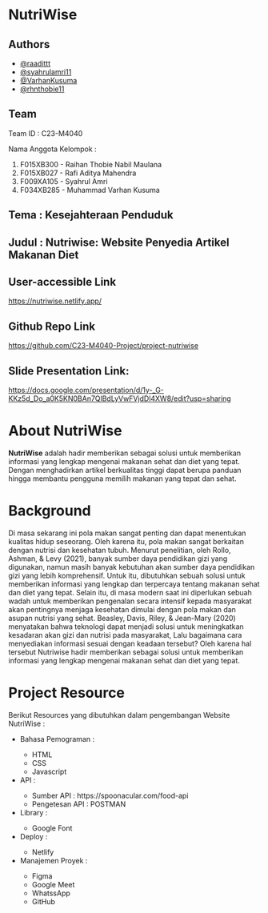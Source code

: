 # NutriWise

## Authors
- [@raadittt](https://www.linkedin.com/in/raadittt)
- [@syahrulamri11](https://www.linkedin.com/in/syahrul-amri-1b8338197)
- [@VarhanKusuma](https://www.linkedin.com/in/muhammad-varhan-kusuma)
- [@rhnthobie11](https://www.linkedin.com/in/raihan-thobie-761b941bb)

## Team

Team ID : C23-M4040

Nama Anggota Kelompok :
<ol>
  <li>F015XB300  - Raihan Thobie Nabil Maulana</li>
  <li>F015XB027  - Rafi Aditya Mahendra</li>
  <li>F009XA105  - Syahrul Amri</li>
  <li>F034XB285  - Muhammad Varhan Kusuma</li>
</ol>

## Tema : Kesejahteraan Penduduk

## Judul : Nutriwise: Website Penyedia Artikel Makanan Diet

## User-accessible Link

https://nutriwise.netlify.app/

## Github Repo Link

https://github.com/C23-M4040-Project/project-nutriwise

## Slide Presentation Link:

https://docs.google.com/presentation/d/1y-_G-KKz5d_Do_a0K5KN0BAn7QlBdLyVwFVjdDl4XW8/edit?usp=sharing

# About NutriWise

**NutriWise** adalah hadir memberikan sebagai solusi untuk memberikan informasi yang lengkap mengenai makanan sehat dan diet yang tepat. Dengan menghadirkan artikel berkualitas tinggi dapat berupa panduan hingga membantu pengguna memilih makanan yang tepat dan sehat.

# Background

<p>Di masa sekarang ini pola makan sangat penting dan dapat menentukan kualitas hidup seseorang. Oleh karena itu, pola makan sangat berkaitan dengan nutrisi dan kesehatan tubuh. Menurut penelitian, oleh Rollo, Ashman, & Levy (2021), banyak sumber daya pendidikan gizi yang digunakan, namun masih banyak kebutuhan akan sumber daya pendidikan gizi yang lebih komprehensif. Untuk itu, dibutuhkan sebuah solusi untuk memberikan informasi yang lengkap dan terpercaya tentang makanan sehat dan diet yang tepat. Selain itu, di masa modern saat ini diperlukan sebuah wadah untuk memberikan pengenalan secara intensif kepada masyarakat akan pentingnya menjaga kesehatan dimulai dengan pola makan dan asupan nutrisi yang sehat. Beasley, Davis, Riley, & Jean-Mary (2020) menyatakan bahwa teknologi dapat menjadi solusi untuk meningkatkan kesadaran akan gizi dan nutrisi pada masyarakat, Lalu bagaimana cara menyediakan informasi sesuai dengan keadaan tersebut? Oleh karena hal tersebut Nutriwise hadir memberikan sebagai solusi untuk memberikan informasi yang lengkap mengenai makanan sehat dan diet yang tepat.</p>

# Project Resource

Berikut Resources yang dibutuhkan dalam pengembangan Website NutriWise :
<ul>
  <li>Bahasa Pemograman :</li>
    <ul>
      <li>HTML</li>
      <li>CSS</li>
      <li>Javascript</li>
    </ul>
  <li>API :</li>
    <ul>
      <li>Sumber API : https://spoonacular.com/food-api</li>
      <li>Pengetesan API : POSTMAN</li>
    </ul>
  <li>Library :</li>
    <ul>
      <li>Google Font</li>
    </ul>
  <li>Deploy :</li>
    <ul>
      <li>Netlify</li>
    </ul>
  <li>Manajemen Proyek :</li>
    <ul>
      <li>Figma</li>
      <li>Google Meet</li>
      <li>WhatssApp</li>
      <li>GitHub</li>
    </ul>
</ul>
